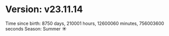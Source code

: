 # Version: v23.11.14
Time since birth: 8750 days, 210001 hours, 12600060 minutes, 756003600 seconds
Season: Summer ☀️

